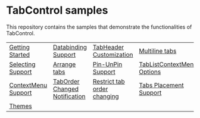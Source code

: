 # TabControl samples

This repository contains the samples that demonstrate the functionalities of TabControl.

<table>
 <tr>
  <td><a href="Samples/Getting-Started">Getting Started</a></td>  
  <td><a href="Samples/Databinding">Databinding Support</a></td>
  <td><a href="Samples/Tab-Header">TabHeader Customization</a></td> 
  <td><a href="Samples/TabControlLayout">Multiline tabs</a></td>  
  <td><a href="Samples/Tab-Closing">TabClosing Support</a></td>
 </tr>
 <tr>

  <td><a href="Samples/SelectedItem">Selecting Support</a></td>
   <td><a href="Samples/ArranageTabs">Arrange tabs</a></td>
   <td><a href="Samples/Pin-UnPin">Pin-UnPin Support</a></td>
   <td><a href="Samples/TabListContextMenuOptions">TabListContextMenu Options</a></td>  
   <td><a href="Samples/NewButton">NewButton Support</a></td>
 </tr>
 <tr> 
  <td><a href="Samples/ContextMenu">ContextMenu Support</a></td>
  <td><a href="Samples/TabOrderChangeNotification">TabOrder Changed Notification</a></td>
  <td><a href="Samples/TabOrderChangeNotification">Restrict tab order changing</a></td>
  <td><a href="Samples/Tabs Placement">Tabs Placement Support</a></td> 
  <td><a href="Samples/Templates">Template Supports</a></td> 
 </tr>
 <tr> 
	<td><a href="Samples/Themes">Themes</a></td>
 </tr>
 </table>
